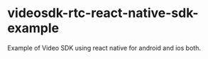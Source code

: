 # videosdk-rtc-react-native-sdk-example
Example of Video SDK using react native for android and ios both. 
